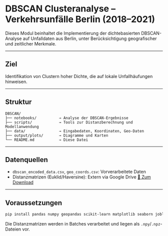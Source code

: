 # DBSCAN Clusteranalyse – Verkehrsunfälle Berlin (2018–2021)

Dieses Modul beinhaltet die Implementierung der dichtebasierten DBSCAN-Analyse auf Unfalldaten aus Berlin, unter Berücksichtigung geografischer und zeitlicher Merkmale.

---

## Ziel

Identifikation von Clustern hoher Dichte, die auf lokale Unfallhäufungen hinweisen.

---

## Struktur

```
DBSCAN/
├── notebooks/          → Analyse der DBSCAN-Ergebnisse
├── scripts/            → Tools zur Distanzberechnung und Modellanwendung
├── data/               → Eingabedaten, Koordinaten, Geo-Daten
├── output/plots/       → Diagramme und Karten
└── README.md           → Diese Datei
```

---

## Datenquellen

- `dbscan_encoded_data.csv`, `geo_coords.csv`: Vorverarbeitete Daten
- Distanzmatrizen (Euklid/Haversine): Extern via Google Drive
  [📂 Zum Download](https://drive.google.com/drive/folders/1QmqFjW6Ajc4rsulmfUj3tjEL7NWzuWBV?usp=sharing)

---

## Voraussetzungen

```bash
pip install pandas numpy geopandas scikit-learn matplotlib seaborn joblib tqdm fiona
```

Die Distanzmatrizen werden in Batches verarbeitet und liegen als `.npy`/`.npz`-Dateien vor.
